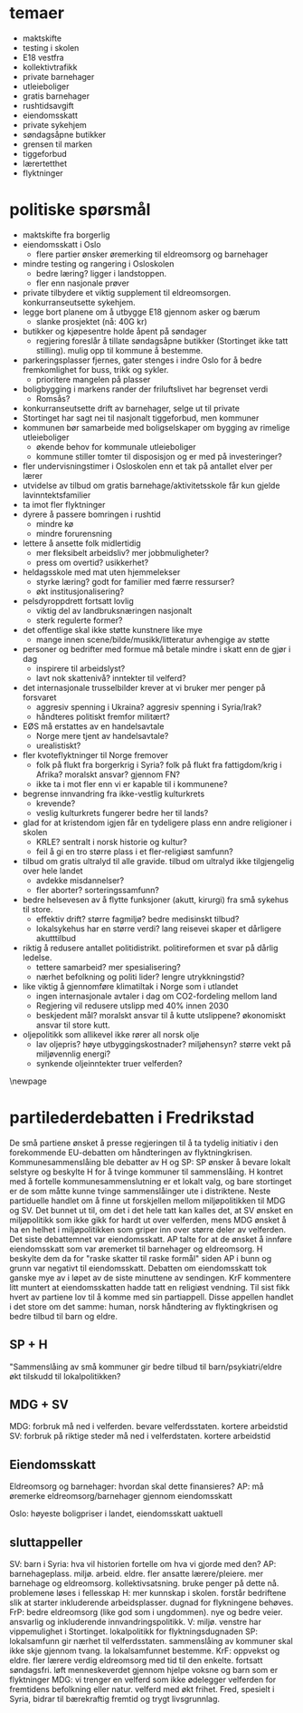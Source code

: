 # temaer

* maktskifte
* testing i skolen
* E18 vestfra
* kollektivtrafikk
* private barnehager
* utleieboliger
* gratis barnehager
* rushtidsavgift
* eiendomsskatt
* private sykehjem
* søndagsåpne butikker
* grensen til marken
* tiggeforbud
* lærertetthet
* flyktninger

# politiske spørsmål

* maktskifte fra borgerlig
* eiendomsskatt i Oslo
    - flere partier ønsker øremerking til eldreomsorg og barnehager
* mindre testing og rangering i Osloskolen
    - bedre læring? ligger i landstoppen.
    - fler enn nasjonale prøver
* private tilbydere et viktig supplement til eldreomsorgen. konkurranseutsette sykehjem.
* legge bort planene om å utbygge E18 gjennom asker og bærum
    - slanke prosjektet (nå: 40G kr)
* butikker og kjøpesentre holde åpent på søndager
    - regjering foreslår å tillate søndagsåpne butikker (Stortinget ikke tatt stilling). mulig opp til kommune å bestemme.
* parkeringsplasser fjernes, gater stenges i indre Oslo for å bedre fremkomlighet for buss, trikk og sykler.
    - prioritere mangelen på plasser
* boligbygging i markens rander der friluftslivet har begrenset verdi
    - Romsås?
* konkurranseutsette drift av barnehager, selge ut til private
* Stortinget har sagt nei til nasjonalt tiggeforbud, men kommuner 
* kommunen bør samarbeide med boligselskaper om bygging av rimelige utleieboliger
    - økende behov for kommunale utleieboliger
    - kommune stiller tomter til disposisjon og er med på investeringer?
* fler undervisningstimer i Osloskolen enn et tak på antallet elver per lærer
* utvidelse av tilbud om gratis barnehage/aktivitetsskole får kun gjelde lavinntektsfamilier
* ta imot fler flyktninger
* dyrere å passere bomringen i rushtid
    - mindre kø
    - mindre forurensning
* lettere å ansette folk midlertidig
    - mer fleksibelt arbeidsliv? mer jobbmuligheter?
    - press om overtid? usikkerhet?
* heldagsskole med mat uten hjemmelekser
    - styrke læring? godt for familier med færre ressurser?
    - økt institusjonalisering? 
* pelsdyroppdrett fortsatt lovlig
    - viktig del av landbruksnæringen nasjonalt
    - sterk regulerte former?
* det offentlige skal ikke støtte kunstnere like mye
    - mange innen scene/bilde/musikk/litteratur avhengige av støtte
* personer og bedrifter med formue må betale mindre i skatt enn de gjør i dag
    - inspirere til arbeidslyst?
    - lavt nok skattenivå? inntekter til velferd?
* det internasjonale trusselbilder krever at vi bruker mer penger på forsvaret
    - aggresiv spenning i Ukraina? aggresiv spenning i Syria/Irak?
    - håndteres politiskt fremfor militært?
* EØS må erstattes av en handelsavtale
    - Norge mere tjent av handelsavtale?
    - urealistiskt?
* fler kvoteflyktninger til Norge fremover
    - folk på flukt fra borgerkrig i Syria? folk på flukt fra fattigdom/krig i Afrika? moralskt ansvar? gjennom FN?
    - ikke ta i mot fler enn vi er kapable til i kommunene?
* begrense innvandring fra ikke-vestlig kulturkrets
    - krevende? 
    - veslig kulturkrets fungerer bedre her til lands?
* glad for at kristendom igjen får en tydeligere plass enn andre religioner i skolen
    - KRLE? sentralt i norsk historie og kultur?
    - feil å gi en tro større plass i et fler-religiøst samfunn?
* tilbud om gratis ultralyd til alle gravide. tilbud om ultralyd ikke tilgjengelig over hele landet
    - avdekke misdannelser? 
    - fler aborter? sorteringssamfunn?
* bedre helsevesen av å flytte funksjoner (akutt, kirurgi) fra små sykehus til store.
    - effektiv drift? større fagmiljø? bedre medisinskt tilbud?
    - lokalsykehus har en større verdi? lang reisevei skaper et dårligere akutttilbud
* riktig å redusere antallet politidistrikt. politireformen et svar på dårlig ledelse.
    - tettere samarbeid? mer spesialisering?
    - nærhet befolkning og politi lider? lengre utrykkningstid?
* like viktig å gjennomføre klimatiltak i Norge som i utlandet
    - ingen internasjonale avtaler i dag om CO2-fordeling mellom land
    - Regjering vil redusere utslipp med 40% innen 2030
    - beskjedent mål? moralskt ansvar til å kutte utslippene? økonomiskt ansvar til store kutt.
* oljepolitikk som allikevel ikke rører all norsk olje
    - lav oljepris? høye utbyggingskostnader? miljøhensyn? større vekt på miljøvennlig energi?
    - synkende oljeinntekter truer velferden?

\newpage
# partilederdebatten i Fredrikstad

De små partiene ønsket å presse regjeringen til å ta tydelig initiativ i den forekommende EU-debatten om håndteringen av flyktningkrisen. Kommunesammenslåing ble debatter av H og SP: SP ønsker å bevare lokalt selstyre og beskylte H for å tvinge kommuner til sammenslåing. H kontret med å fortelle kommunesammenslutning er et lokalt valg, og bare stortinget er de som måtte kunne tvinge sammenslåinger ute i distriktene. Neste partiduelle handlet om å finne ut forskjellen mellom miljøpolitikken til MDG og SV. Det bunnet ut til, om det i det hele tatt kan kalles det, at SV ønsket en miljøpolitikk som ikke gikk for hardt ut over velferden, mens MDG ønsket å ha en helhet i miljøpolitikken som griper inn over større deler av velferden. Det siste debattemnet var eiendomsskatt. AP talte for at de ønsket å innføre eiendomsskatt som var øremerket til barnehager og eldreomsorg. H beskylte dem da for "raske skatter til raske formål" siden AP i bunn og grunn var negativt til eiendomsskatt. Debatten om eiendomsskatt tok ganske mye av i løpet av de siste minuttene av sendingen. KrF kommentere litt muntert at eiendomsskatten hadde tatt en religiøst vendning. Til sist fikk hvert av partiene lov til å komme med sin partiappell. Disse appellen handlet i det store om det samme: human, norsk håndtering av flyktingkrisen og bedre tilbud til barn og eldre.

## SP + H

"Sammenslåing av små kommuner gir bedre tilbud til barn/psykiatri/eldre
økt tilskudd til lokalpolitikken?

## MDG + SV

MDG: forbruk må ned i velferden. bevare velferdsstaten. kortere arbeidstid
SV: forbruk på riktige steder må ned i velferdstaten. kortere arbeidstid

## Eiendomsskatt

Eldreomsorg og barnehager: hvordan skal dette finansieres?
AP: må øremerke eldreomsorg/barnehager gjennom eiendomsskatt

Oslo: høyeste boligpriser i landet, eiendomsskatt uaktuell

## sluttappeller

SV:   barn i Syria: hva vil historien fortelle om hva vi gjorde med den?
AP:   barnehageplass. miljø. arbeid. eldre. fler ansatte lærere/pleiere. mer barnehage og eldreomsorg. kollektivsatsning. bruke penger på dette nå. 
      problemene løses i fellesskap
H:    mer kunnskap i skolen. forstår bedriftene slik at starter inkluderende arbeidsplasser. dugnad for flykningene behøves.
FrP:  bedre eldreomsorg (like god som i ungdommen). nye og bedre veier. ansvarlig og inkluderende innvandringspolitikk.
V:    miljø. venstre har vippemulighet i Stortinget. lokalpolitikk for flyktningsdugnaden
SP:   lokalsamfunn gir nærhet til velferdsstaten. sammenslåing av kommuner skal ikke skje gjennom tvang. la lokalsamfunnet bestemme.
KrF:  oppvekst og eldre. fler lærere verdig eldreomsorg med tid til den enkelte. fortsatt søndagsfri.
      løft menneskeverdet gjennom hjelpe voksne og barn som er flyktninger
MDG:  vi trenger en velferd som ikke ødelegger velferden for fremtidens befolkning eller natur. velferd med økt frihet. Fred, spesielt i Syria, 
      bidrar til bærekraftig fremtid og trygt livsgrunnlag. 
